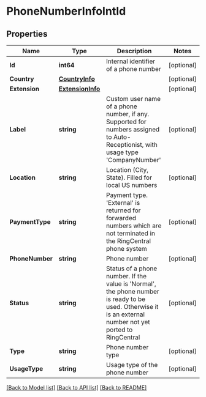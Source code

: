 # PhoneNumberInfoIntId

## Properties
Name | Type | Description | Notes
------------ | ------------- | ------------- | -------------
**Id** | **int64** | Internal identifier of a phone number | [optional] 
**Country** | [**CountryInfo**](CountryInfo.md) |  | [optional] 
**Extension** | [**ExtensionInfo**](ExtensionInfo.md) |  | [optional] 
**Label** | **string** | Custom user name of a phone number, if any. Supported for numbers assigned to Auto-Receptionist, with usage type &#39;CompanyNumber&#39; | [optional] 
**Location** | **string** | Location (City, State). Filled for local US numbers | [optional] 
**PaymentType** | **string** | Payment type. &#39;External&#39; is returned for forwarded numbers which are not terminated in the RingCentral phone system | [optional] 
**PhoneNumber** | **string** | Phone number | [optional] 
**Status** | **string** | Status of a phone number. If the value is &#39;Normal&#39;, the phone number is ready to be used. Otherwise it is an external number not yet ported to RingCentral | [optional] 
**Type** | **string** | Phone number type | [optional] 
**UsageType** | **string** | Usage type of the phone number | [optional] 

[[Back to Model list]](../README.md#documentation-for-models) [[Back to API list]](../README.md#documentation-for-api-endpoints) [[Back to README]](../README.md)


